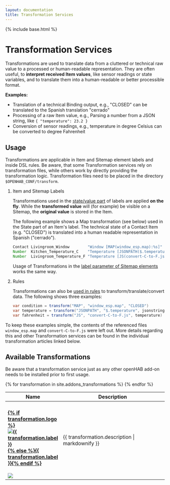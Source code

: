 ```yaml
---
layout: documentation
title: Transformation Services
---
```


{% include base.html %}

# Transformation Services

Transformations are used to translate data from a cluttered or technical raw value to a processed or human-readable representation.
They are often useful, to **interpret received Item values**, like sensor readings or state variables, and to translate them into a human-readable or better processible format.

**Examples:**

- Translation of a technical Binding output, e.g., "CLOSED" can be translated to the Spanish translation "cerrado"
- Processing of a raw Item value, e.g., Parsing a number from a JSON string, like `{ "temperature": 23.2 }`
- Conversion of sensor readings, e.g., temperature in degree Celsius can be converted to degree Fahrenheit

## Usage

Transformations are applicable in Item and Sitemap element labels and inside DSL rules.
Be aware, that some Transformation services rely on transformation files, while others work by directly providing the transformation logic.
Transformation files need to be placed in the directory `$OPENHAB_CONF/transform`.

1.  Item and Sitemap Labels

     Transformations used in the [state/value part]({{base}}/configuration/items.html#state-transformations) of labels are applied **on the fly**.
     While the **transformed value** will (for example) be visible on a Sitemap, the **original value** is stored in the Item.

    The following example shows a Map transformation (see below) used in the State part of an Item's label.
    The technical state of a Contact Item (e.g. "CLOSED") is translated into a human readable representation in Spanish ("cerrado").

    ```java
    Contact Livingroom_Window        "Window [MAP(window_esp.map):%s]"               {/*Some Binding*/}
    Number  Kitchen_Temperature_C    "Temperature [JSONPATH($.temperature):%.1f °C]" {/*Some Binding*/}
    Number  Livingroom_Temperature_F "Temperature [JS(convert-C-to-F.js):%.1f °F]"   {/*Some Binding*/}

    ```

    Usage of Transformations in the [label parameter of Sitemap elements]({{base}}/configuration/sitemaps.html#element-type-text) works the same way.

2.  Rules

    Transformations can also be [used in rules]({{base}}/configuration/rules-dsl.html#transformations) to transform/translate/convert data.
    The following shows three examples:

    ```java
    var condition = transform("MAP", "window_esp.map", "CLOSED")
    var temperature = transform("JSONPATH", "$.temperature", jsonstring)
    var fahrenheit = transform("JS", "convert-C-to-F.js", temperature)
    ```

To keep these examples simple, the contents of the referenced files `window_esp.map` and `convert-C-to-F.js` were left out.
More details regarding this and other Transformation services can be found in the individual transformation articles linked below.

## Available Transformations

Be aware that a transformation service just as any other openHAB add-on needs to be installed prior to first usage.

<table id="transformations-overview" class="bordered addon-table">
  <thead>
    <tr>
      <th data-field="label" width="20%">Name</th>
      <th data-field="description">Description</th>
    </tr>
  </thead>
  <tbody>
    {% for transformation in site.addons_transformations %}
    <tr class="install-{{transformation.install}} since-{{transformation.since}}">
      <td>
        <h4><a href="{{transformation.url}}">{% if transformation.logo %}<img class="logo" src="{{base}}/{{transformation.logo}}" title="{{ transformation.label }}" alt="{{ transformation.label }}" />{% else %}{{ transformation.label }}{% endif %}</a></h4>
        <img src="{{base}}/images/tag-install-{{transformation.install}}.svg">
      </td>
      <td>{{ transformation.description | markdownify }}</td>
    </tr>
    {% endfor %}
 </tbody>
</table>
